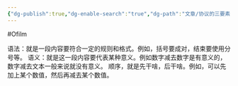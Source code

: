 ```yaml
---
{"dg-publish":true,"dg-enable-search":"true","dg-path":"文章/协议的三要素.md","permalink":"/文章/协议的三要素/","dgEnableSearch":"true","dgPassFrontmatter":true,"created":"2022-07-22T15:41:23.000+08:00","updated":"2023-11-17T15:41:23.000+08:00"}
---
```


#Ofilm 

语法：就是一段内容要符合一定的规则和格式。例如，括号要成对，结束要使用分号等。
语义：就是这一段内容要代表某种意义。例如数字减去数字是有意义的，数字减去文本一般来说就没有意义。
顺序，就是先干啥，后干啥。例如，可以先加上某个数值，然后再减去某个数值。